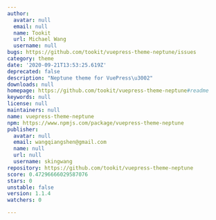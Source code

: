 ```yaml
---
author:
  avatar: null
  email: null
  name: Tookit
  url: Michael Wang
  username: null
bugs: https://github.com/tookit/vuepress-theme-neptune/issues
category: theme
date: '2020-09-21T13:53:25.619Z'
deprecated: false
description: "Neptune theme for VuePress\u3002"
downloads: null
homepage: https://github.com/tookit/vuepress-theme-neptune#readme
keywords: null
license: null
maintainers: null
name: vuepress-theme-neptune
npm: https://www.npmjs.com/package/vuepress-theme-neptune
publisher:
  avatar: null
  email: wangqiangshen@gmail.com
  name: null
  url: null
  username: skingwang
repository: https://github.com/tookit/vuepress-theme-neptune
score: 0.47296666029587076
stars: 0
unstable: false
version: 1.1.4
watchers: 0

---
```


